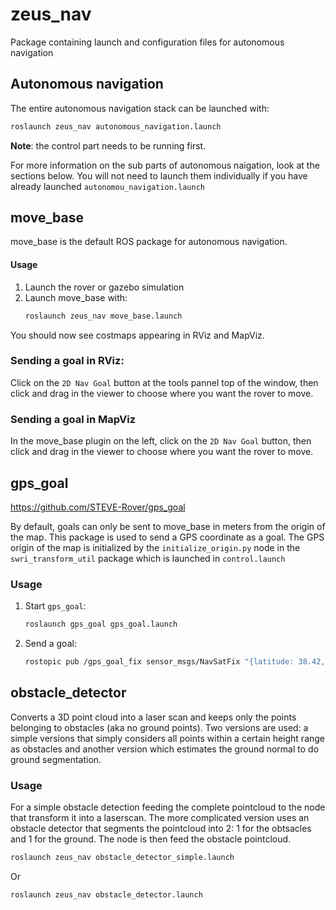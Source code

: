 # zeus_nav
Package containing launch and configuration files for autonomous navigation

## Autonomous navigation
The entire autonomous navigation stack can be launched with:
```bash
roslaunch zeus_nav autonomous_navigation.launch
```
**Note**: the control part needs to be running first.

For more information on the sub parts of autonomous naigation, look at the sections below. You will not need to launch them individually if you have already launched `autonomou_navigation.launch`
## move_base
move_base is the default ROS package for autonomous navigation.
#### Usage
1. Launch the rover or gazebo simulation
2. Launch move_base with:
    ```bash
    roslaunch zeus_nav move_base.launch
    ```
You should now see costmaps appearing in RViz and MapViz.

### Sending a goal in RViz:
Click on the `2D Nav Goal` button at the tools pannel top of the window, then click and drag in the viewer to choose where you want the rover to move.

### Sending a goal in MapViz
In the move_base plugin on the left, click on the `2D Nav Goal` button, then click and drag in the viewer to choose where you want the rover to move.

## gps_goal
https://github.com/STEVE-Rover/gps_goal

By default, goals can only be sent to move_base in meters from the origin of the map. This package is used to send a GPS coordinate as a goal. The GPS origin of the map is initialized by the `initialize_origin.py` node in the `swri_transform_util` package which is launched in `control.launch`

### Usage
1. Start `gps_goal`:
    ```bash
    roslaunch gps_goal gps_goal.launch
    ```
2. Send a goal:
    ```bash
    rostopic pub /gps_goal_fix sensor_msgs/NavSatFix "{latitude: 38.42, longitude: -110.79}" -1
    ```

## obstacle_detector
Converts a 3D point cloud into a laser scan and keeps only the points belonging to obstacles (aka no ground points). Two versions are used: a simple versions that simply considers all points within a certain height range as obstacles and another version which estimates the ground normal to do ground segmentation.

### Usage
For a simple obstacle detection feeding the complete pointcloud to the node that transform it into a laserscan. The more complicated version uses an obstacle detector that segments the pointcloud into 2: 1 for the obtsacles and 1 for the ground. The node is then feed the obstacle pointcloud.
```bash
roslaunch zeus_nav obstacle_detector_simple.launch
```
Or
```bash
roslaunch zeus_nav obstacle_detector.launch
```
